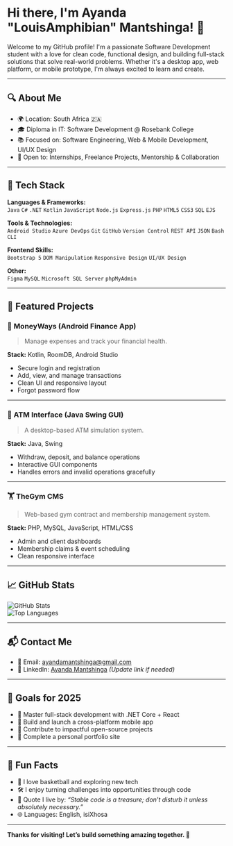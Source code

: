 # Hi there, I'm Ayanda "LouisAmphibian" Mantshinga! 👋

Welcome to my GitHub profile! I'm a passionate Software Development student with a love for clean code, functional design, and building full-stack solutions that solve real-world problems. Whether it's a desktop app, web platform, or mobile prototype, I'm always excited to learn and create.

---

## 🔍 About Me

- 🌍 Location: South Africa 🇿🇦  
- 🎓 Diploma in IT: Software Development @ Rosebank College  
- 📚 Focused on: Software Engineering, Web & Mobile Development, UI/UX Design  
- 💼 Open to: Internships, Freelance Projects, Mentorship & Collaboration  

---

## 🧰 Tech Stack

**Languages & Frameworks:**  
`Java` `C#` `.NET` `Kotlin` `JavaScript` `Node.js` `Express.js` `PHP` `HTML5` `CSS3` `SQL` `EJS`

**Tools & Technologies:**  
`Android Studio` `Azure DevOps` `Git` `GitHub` `Version Control` `REST API` `JSON` `Bash CLI`

**Frontend Skills:**  
`Bootstrap 5` `DOM Manipulation` `Responsive Design` `UI/UX Design`

**Other:**  
`Figma` `MySQL` `Microsoft SQL Server` `phpMyAdmin`

---

## 🚀 Featured Projects

### 💸 **MoneyWays (Android Finance App)**
> Manage expenses and track your financial health.

**Stack:** Kotlin, RoomDB, Android Studio  
- Secure login and registration  
- Add, view, and manage transactions  
- Clean UI and responsive layout  
- Forgot password flow  

---

### 🏧 **ATM Interface (Java Swing GUI)**
> A desktop-based ATM simulation system.

**Stack:** Java, Swing  
- Withdraw, deposit, and balance operations  
- Interactive GUI components  
- Handles errors and invalid operations gracefully  

---

### 🏋️ **TheGym CMS**
> Web-based gym contract and membership management system.

**Stack:** PHP, MySQL, JavaScript, HTML/CSS  
- Admin and client dashboards  
- Membership claims & event scheduling  
- Clean responsive interface  

---

## 📈 GitHub Stats

![GitHub Stats](https://github-readme-stats.vercel.app/api?username=LouisAmphibian&show_icons=true&theme=tokyonight)  
![Top Languages](https://github-readme-stats.vercel.app/api/top-langs/?username=LouisAmphibian&layout=compact&theme=tokyonight)

---

## 📬 Contact Me

- 📧 Email: [ayandamantshinga@gmail.com](mailto:ayandamantshinga@gmail.com)  
- 💼 LinkedIn: [Ayanda Mantshinga](https://www.linkedin.com/in/ayanda-mantshinga) *(Update link if needed)*  

---

## 🎯 Goals for 2025

- 🔹 Master full-stack development with .NET Core + React  
- 🔹 Build and launch a cross-platform mobile app  
- 🔹 Contribute to impactful open-source projects  
- 🔹 Complete a personal portfolio site  

---

## 🧠 Fun Facts

- 🏀 I love basketball and exploring new tech  
- 🛠️ I enjoy turning challenges into opportunities through code  
- 💬 Quote I live by: _“Stable code is a treasure; don’t disturb it unless absolutely necessary.”_  
- 🌐 Languages: English, isiXhosa  

---

**Thanks for visiting! Let’s build something amazing together. 🙌**
